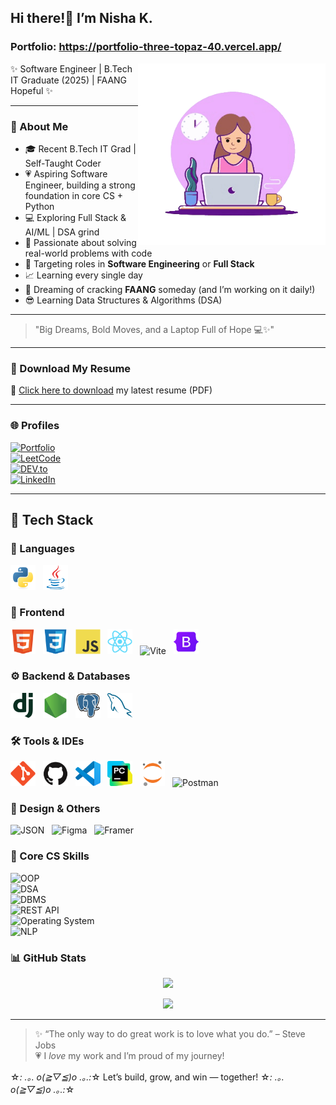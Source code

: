 ## Hi there!👋 I’m Nisha K.
### Portfolio: https://portfolio-three-topaz-40.vercel.app/
<img align="right" width="300" height="290" src="https://github.com/nisha-karithikeyan/nisha-karithikeyan/blob/main/211284885-f4291eef-88a6-48cb-a-unscreen.gif?raw=true">

✨ Software Engineer | B.Tech IT Graduate (2025) | FAANG Hopeful ✨  

---

### 🌟 About Me
- 🎓 Recent B.Tech IT Grad | Self-Taught Coder  
- 💗 Aspiring Software Engineer, building a strong foundation in core CS + Python  
- 💻 Exploring Full Stack & AI/ML | DSA grind  
- 🚀 Passionate about solving real-world problems with code
- 🎯 Targeting roles in **Software Engineering** or **Full Stack**   
- 📈 Learning every single day
- 💼 Dreaming of cracking **FAANG** someday (and I’m working on it daily!)
- 😎 Learning Data Structures & Algorithms (DSA)

--- 

> "Big Dreams, Bold Moves, and a Laptop Full of Hope 💻✨"  

---

### 💼 Download My Resume

📄 [Click here to download](https://nishakarithikeyan.tiiny.site) my latest resume (PDF)

---

### 🌐 Profiles
[![Portfolio](https://img.shields.io/badge/Portfolio-%23000000.svg?style=for-the-badge&logo=framer&logoColor=white)](https://nishakarithikeyan.framer.website)  
[![LeetCode](https://img.shields.io/badge/LeetCode-%23FFA116.svg?style=for-the-badge&logo=leetcode&logoColor=white)](https://leetcode.com/u/nisha_karithikeyan/)  
[![DEV.to](https://img.shields.io/badge/DEV.to-%23000000.svg?style=for-the-badge&logo=devdotto&logoColor=white)](https://dev.to/nishakarithikeyan_2003)  
[![LinkedIn](https://img.shields.io/badge/LinkedIn-%230077B5.svg?style=for-the-badge&logo=linkedin&logoColor=white)](https://www.linkedin.com/in/nisha-karthikeyan-88655a281/)  

-------
## 🧰 Tech Stack  

### 🧮 Languages  
<p align="left"> 
  <img src="https://raw.githubusercontent.com/devicons/devicon/master/icons/python/python-original.svg" alt="Python" width="40" height="40"/> &nbsp;
  <img src="https://raw.githubusercontent.com/devicons/devicon/master/icons/java/java-original.svg" alt="Java" width="40" height="40"/>
</p>  

### 🎨 Frontend  
<p align="left"> 
  <img src="https://raw.githubusercontent.com/devicons/devicon/master/icons/html5/html5-original.svg" alt="HTML" width="40" height="40"/> &nbsp;
  <img src="https://raw.githubusercontent.com/devicons/devicon/master/icons/css3/css3-original.svg" alt="CSS" width="40" height="40"/> &nbsp;
  <img src="https://raw.githubusercontent.com/devicons/devicon/master/icons/javascript/javascript-original.svg" alt="JavaScript" width="40" height="40"/> &nbsp;
  <img src="https://raw.githubusercontent.com/devicons/devicon/master/icons/react/react-original.svg" alt="React" width="40" height="40"/> &nbsp;
  <img src="https://vitejs.dev/logo.svg" alt="Vite" width="40" height="40"/> &nbsp;
  <img src="https://raw.githubusercontent.com/devicons/devicon/master/icons/bootstrap/bootstrap-original.svg" alt="Bootstrap" width="40" height="40"/>
</p>  

### ⚙️ Backend & Databases  
<p align="left"> 
  <img src="https://raw.githubusercontent.com/devicons/devicon/master/icons/django/django-plain.svg" alt="Django" width="40" height="40"/> &nbsp;
  <img src="https://raw.githubusercontent.com/devicons/devicon/master/icons/nodejs/nodejs-original.svg" alt="Node.js" width="40" height="40"/> &nbsp;
  <img src="https://raw.githubusercontent.com/devicons/devicon/master/icons/postgresql/postgresql-original.svg" alt="PostgreSQL" width="40" height="40"/> &nbsp;
  <img src="https://raw.githubusercontent.com/devicons/devicon/master/icons/mysql/mysql-original.svg" alt="MySQL" width="40" height="40"/>
</p>  

### 🛠 Tools & IDEs  
<p align="left"> 
  <img src="https://raw.githubusercontent.com/devicons/devicon/master/icons/git/git-original.svg" alt="Git" width="40" height="40"/> &nbsp;
  <img src="https://raw.githubusercontent.com/devicons/devicon/master/icons/github/github-original.svg" alt="GitHub" width="40" height="40"/> &nbsp;
  <img src="https://raw.githubusercontent.com/devicons/devicon/master/icons/vscode/vscode-original.svg" alt="VS Code" width="40" height="40"/> &nbsp;
  <img src="https://raw.githubusercontent.com/devicons/devicon/master/icons/pycharm/pycharm-original.svg" alt="PyCharm" width="40" height="40"/> &nbsp;
  <img src="https://raw.githubusercontent.com/devicons/devicon/master/icons/jupyter/jupyter-original.svg" alt="Jupyter" width="40" height="40"/> &nbsp;
  <img src="https://www.vectorlogo.zone/logos/getpostman/getpostman-icon.svg" alt="Postman" width="40" height="40"/>
</p>  

### 🎨 Design & Others  
<p align="left"> 
  <img src="https://www.vectorlogo.zone/logos/json/json-icon.svg" alt="JSON" width="40" height="40"/> &nbsp;
  <img src="https://www.vectorlogo.zone/logos/figma/figma-icon.svg" alt="Figma" width="40" height="40"/> &nbsp;
  <img src="https://www.vectorlogo.zone/logos/framer/framer-icon.svg" alt="Framer" width="40" height="40"/>
</p>  



### 🧠 Core CS Skills  
![OOP](https://img.shields.io/badge/OOP-FF5733?style=for-the-badge&logo=googletagmanager&logoColor=white)  
![DSA](https://img.shields.io/badge/DSA-02569B?style=for-the-badge&logo=graph&logoColor=white)  
![DBMS](https://img.shields.io/badge/DBMS-003B57?style=for-the-badge&logo=databricks&logoColor=white)  
![REST API](https://img.shields.io/badge/REST-25D366?style=for-the-badge&logo=fastapi&logoColor=white)  
![Operating System](https://img.shields.io/badge/OS-0078D6?style=for-the-badge&logo=windows&logoColor=white)  
![NLP](https://img.shields.io/badge/NLP-FF6F00?style=for-the-badge&logo=google&logoColor=white)  


### 📊 GitHub Stats

<p align="center">
  <img src="https://github-readme-stats.vercel.app/api/top-langs/?username=nisha-karithikeyan&layout=compact&theme=tokyonight&hide_border=true&border_radius=15&title_color=00ffcc" width="49%" />
</p>

<p align="center">
  <img src="https://github-readme-activity-graph.vercel.app/graph?username=nisha-karithikeyan&bg_color=0d1117&color=00ffcc&line=00ffcc&point=ffffff&area=true&hide_border=true" />
</p>

---

> ✨ “The only way to do great work is to love what you do.” – Steve Jobs  
> 💗 I *love* my work and I’m proud of my journey!

☆*: .｡. o(≧▽≦)o .｡.:*☆ Let’s build, grow, and win — together! ☆*: .｡. o(≧▽≦)o .｡.:*☆
